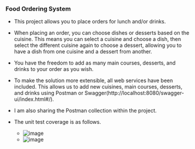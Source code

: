 ### Food Ordering System
- This project allows you to place orders for lunch and/or drinks.

- When placing an order, you can choose dishes or desserts based on the cuisine. This means you can select a cuisine and choose a dish,
then select the different cuisine again to choose a dessert, allowing you to have a dish from one cuisine and a dessert from another.
- You have the freedom to add as many main courses, desserts, and drinks to your order as you wish.
- To make the solution more extensible, all web services have been included. This allows us to add new cuisines, main courses, desserts, and drinks using Postman or Swagger(http://localhost:8080/swagger-ui/index.html#/).
- I am also sharing the Postman collection within the project.
- The unit test coverage is as follows.
  - ![image](https://github.com/user-attachments/assets/a52f2243-b424-481d-a4de-0f5584ad1830)
  - ![image](https://github.com/user-attachments/assets/6060e9f2-1273-4fa8-94da-9174355b9030)


